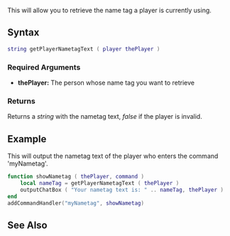 This will allow you to retrieve the name tag a player is currently using.

Syntax
------

``` lua
string getPlayerNametagText ( player thePlayer )
```

### Required Arguments

-   **thePlayer:** The person whose name tag you want to retrieve

### Returns

Returns a *string* with the nametag text, *false* if the player is invalid.

Example
-------

This will output the nametag text of the player who enters the command 'myNametag'.

``` lua
function showNametag ( thePlayer, command )
    local nameTag = getPlayerNametagText ( thePlayer )
    outputChatBox ( "Your nametag text is: " .. nameTag, thePlayer )
end
addCommandHandler("myNametag", showNametag)
```

See Also
--------
